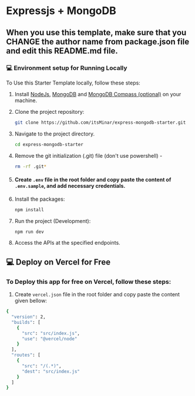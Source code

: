 # Expressjs + MongoDB

## When you use this template, make sure that you CHANGE the author name from package.json file and edit this README.md file.

### 💻 Environment setup for Running Locally

To Use this Starter Template locally, follow these steps:

1. Install [NodeJs](https://www.nodejs.org/), [MongoDB](https://www.mongodb.com) and [MongoDB Compass (optional)](https://www.mongodb.com/products/compass) on your machine.

2. Clone the project repository:

   ```bash
   git clone https://github.com/itsMinar/express-mongodb-starter.git
   ```

3. Navigate to the project directory.

   ```bash
   cd express-mongodb-starter
   ```

4. Remove the git initialization (.git) file (don't use powershell) -

   ```sh
   rm -rf .git*
   ```

5. #### Create `.env` file in the root folder and copy paste the content of `.env.sample`, and add necessary credentials.
6. Install the packages:

   ```bash
   npm install
   ```

7. Run the project (Development):

   ```bash
   npm run dev
   ```

8. Access the APIs at the specified endpoints.

## 💻 Deploy on Vercel for Free

### To Deploy this app for free on Vercel, follow these steps:

1. Create `vercel.json` file in the root folder and copy paste the content given bellow:

```bash
{
  "version": 2,
  "builds": [
    {
      "src": "src/index.js",
      "use": "@vercel/node"
    }
  ],
  "routes": [
    {
      "src": "/(.*)",
      "dest": "src/index.js"
    }
  ]
}
```
